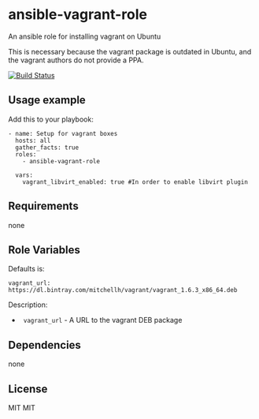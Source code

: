 ansible-vagrant-role
====================

An ansible role for installing vagrant on Ubuntu

This is necessary because the vagrant package is outdated in Ubuntu, and the
vagrant authors do not provide a PPA.

[![Build Status](https://travis-ci.org/klynch/ansible-vagrant-role.png?branch=master)](https://travis-ci.org/klynch/ansible-vagrant-role)

Usage example
------------

Add this to your playbook:

    - name: Setup for vagrant boxes
      hosts: all
      gather_facts: true
      roles:
        - ansible-vagrant-role   
      
      vars:
        vagrant_libvirt_enabled: true #In order to enable libvirt plugin    
        
Requirements
------------

none

Role Variables
--------------

Defaults is:

    vagrant_url: https://dl.bintray.com/mitchellh/vagrant/vagrant_1.6.3_x86_64.deb

Description:

- ` vagrant_url` - A URL to the vagrant DEB package 

Dependencies
------------

none

License
-------

MIT
MIT

